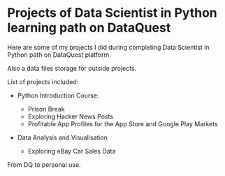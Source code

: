 # Projects of Data Scientist in Python learning path on DataQuest

Here are some of my projects I did during completing Data Scientist in Python path on DataQuest platform.

Also a data files storage for outside projects.

List of projects included:

- Python Introduction Course:
  - Prison Break
  - Exploring Hacker News Posts
  - Profitable App Profiles for the App Store and Google Play Markets

- Data Analysis and Visualisation
  - Exploring eBay Car Sales Data

From DQ to personal use.
